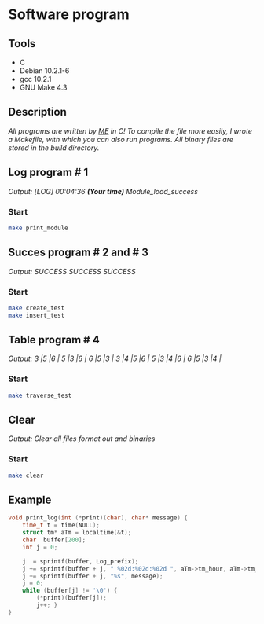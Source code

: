 # Software program

## Tools
- C
- Debian 10.2.1-6
- gcc 10.2.1
- GNU Make 4.3

## Description
*All programs are written by [ME](https://github.com/David2261 "Bulat Nasyrov") in C!
To compile the file more easily, I wrote a Makefile, with
which you can also run programs.
All binary files are stored in the build directory.*

## Log program # 1
_Output: [LOG] 00:04:36 **(Your time)** Module_load_success_

### Start
```bash
make print_module
```

## Succes program # 2 and # 3
_Output: SUCCESS
SUCCESS
SUCCESS_

### Start
```bash
make create_test
make insert_test
```

## Table program # 4
_Output: 
3 |5 |6 |
5 |3 |6 |
6 |5 |3 |
3 |4 |5 |6 |
5 |3 |4 |6 |
6 |5 |3 |4 |_

### Start
```bash
make traverse_test
```

## Clear
_Output: Clear all files format out and binaries_

### Start
```bash
make clear
```

## Example
```c
void print_log(int (*print)(char), char* message) {
    time_t t = time(NULL);
    struct tm* aTm = localtime(&t);
    char  buffer[200];
    int j = 0;

    j  = sprintf(buffer, Log_prefix);
    j += sprintf(buffer + j, " %02d:%02d:%02d ", aTm->tm_hour, aTm->tm_min, aTm->tm_sec);
    j += sprintf(buffer + j, "%s", message);
    j = 0;
    while (buffer[j] != '\0') {
        (*print)(buffer[j]);
        j++; }
}
```

